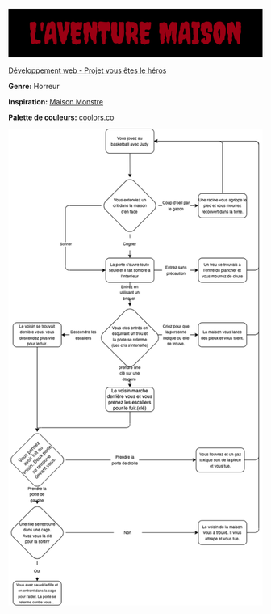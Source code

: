 ![titre](https://github.com/TristanKhadka11/Vous-etes-le-heros-aventure-maison/blob/main/assets/img/titre.png)

[Développement web - Projet vous êtes le héros](https://smnarnold.com/projets/vous-etes-le-heros)

**Genre:** Horreur

**Inspiration:** [Maison Monstre](https://www.imdb.com/title/tt0385880/?ref_=nv_sr_srsg_0_tt_8_nm_0_q_maison%2520mon) 

**Palette de couleurs:** [coolors.co](https://coolors.co/000000-a40505-ffffff) 

![shema](https://github.com/TristanKhadka11/Vous-etes-le-heros-aventure-maison/blob/main/assets/img/schema.png)





